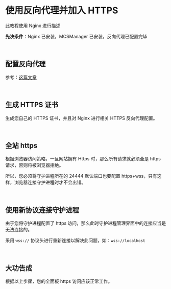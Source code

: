 # 使用反向代理并加入 HTTPS

此教程使用 Nginx 进行描述

**先决条件**：Nginx 已安装，MCSManager 已安装，反向代理已配置完毕

<br />

## 配置反向代理

参考：[这篇文章](simple_reverse_proxy.md)

<br />

## 生成 HTTPS 证书

生成您自己的 HTTPS 证书，并且对 Nginx 进行相关 HTTPS 反向代理配置。

<br />

## 全站 https

根据浏览器访问策略，一旦网站拥有 Https 时，那么所有请求就必须全是 https 请求，否则将被浏览器拒绝。

所以，您必须将守护进程所在的 24444 默认端口也要配置 https+wss，只有这样，浏览器连接守护进程时才不会出错。

<br />

## 使用新协议连接守护进程

由于您将守护进程配置了 https 访问，那么此时守护进程管理界面中的连接应当是无法连接的。

采用 `wss://` 协议头进行重新连接以解决此问题，如：`wss://localhost`

<br />

## 大功告成

根据以上步骤，您的全面板 https 访问应该正常工作。

<br />

